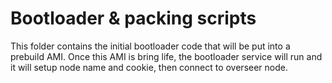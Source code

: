 # Bootloader & packing scripts

This folder contains the initial bootloader code that will be put into a prebuild AMI. Once this AMI is bring life, the bootloader service will run and it will setup node name and cookie, then connect to overseer node.
